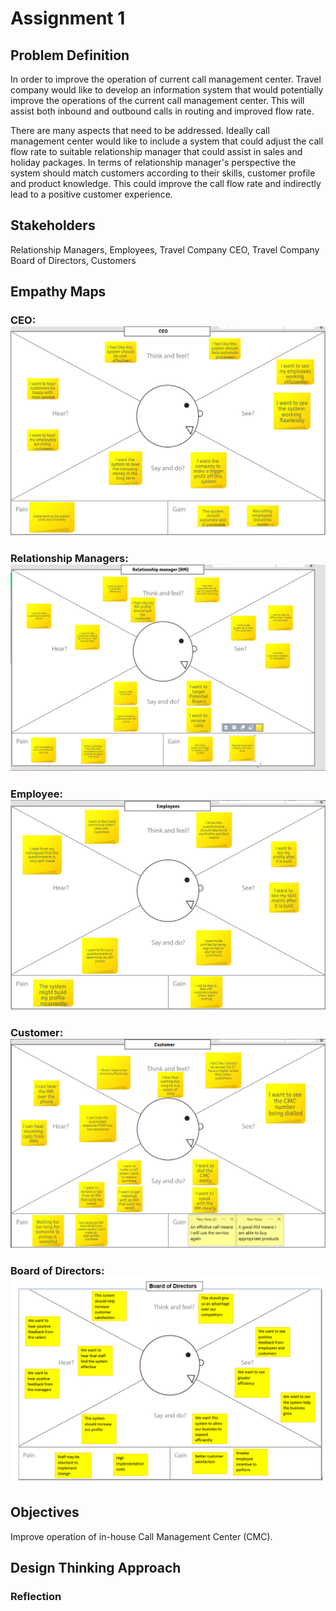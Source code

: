 
# Assignment 1 


## Problem Definition  
In order to improve the operation of current call management center. Travel company would like to develop an information system that would potentially improve the operations of the current call management center. This will assist both inbound and outbound calls in routing and improved flow rate. 

There are many aspects that need to be addressed. Ideally call management center would like to include a system that could adjust the call flow rate to suitable relationship manager that could assist in sales and holiday packages. In terms of relationship manager's perspective the system should match customers according to their skills, customer profile and product knowledge. This could improve the call flow rate and indirectly lead to a positive customer experience. 




## Stakeholders
Relationship Managers, Employees, Travel Company CEO, Travel Company Board of Directors, Customers

## Empathy Maps

### CEO: ![alt text](https://raw.githubusercontent.com/SirDickensBottomskew/ISDMProject/Samer-EmpathyMaps/IMG/CEO%20Empathy.PNG 'CEO Empathy Map')

### Relationship Managers: ![alt text](https://raw.githubusercontent.com/SirDickensBottomskew/ISDMProject/Samer-EmpathyMaps/IMG/RM%20Empathy.PNG 'RM Empathy Map')

### Employee: ![alt text](https://raw.githubusercontent.com/SirDickensBottomskew/ISDMProject/Samer-EmpathyMaps/IMG/Employee%20Empathy.PNG 'Employee Empathy Map')

### Customer: ![alt text](https://raw.githubusercontent.com/SirDickensBottomskew/ISDMProject/Samer-EmpathyMaps/IMG/Customer%20Empathy.PNG 'Customer Empathy Map')

### Board of Directors: ![alt text](https://raw.githubusercontent.com/SirDickensBottomskew/ISDMProject/JKalair-patch-1-Empathy-Map-BOD/empathy%20map%20board%20of%20directors.PNG 'Customer Empathy Map')

## Objectives
Improve operation of in-house Call Management Center (CMC).

## Design Thinking Approach

### Reflection
